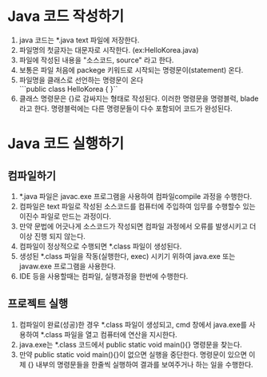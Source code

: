 # Java 코드 작성하기
1. java 코드는 *.java text 파일에 저장한다.
2. 파일명의 첫글자는 대문자로 시작한다. (ex:HelloKorea.java)
3. 파일에 작성된 내용을 "소스코드, source" 라고 한다.
4. 보통은 파일 처음에 packege 키워드로 시작되는 명령문이(statement) 온다.
5. 파일명을 클래스로 선언하는 명령문이 온다  
```public class HelloKorea { }``
6. 클래스 명령문은 {}로 감싸지는 형태로 작성된다.
이러한 명령문을 명령블럭, blade라고 한다.
명령블럭에는 다른 명령문들이 다수 포함되어 코드가 완성된다.

# Java 코드 실행하기
##  컴파일하기
1. *.java 파일은 javac.exe 프로그램을 사용하여 컴파일compile 과정을 수행한다.
2. 컴파일은 text 파일로 작성된 소스코드를 컴퓨터에 주입하여 임무를 수행할수 있는 이진수 파일로 만드는 과정이다.
3. 만약 문법에 어긋나게 소스코드가 작성되면 컴파일 과정에서 오류를 발생시키고 더이상 진행 되지 않는다.
4. 컴파일이 정상적으로 수행되면 *.class 파일이 생성된다.
5. 생성된 *.class 파일을 작동(실행한다, exec) 시키기 위하여 java.exe 또는 javaw.exe 프로그램을 사용한다.
6. IDE 등을 사용할때는 컴파일, 실행과정을 한번에 수행한다.

## 프로젝트 실행
1. 컴파일이 완료(성공)한 경우 *.class 파일이 생성되고, cmd 창에서 java.exe를 사용하여 *.class 파일을 열고 컴퓨터에 연산을 지시한다.
2. java.exe는 *.class 코드에서 public static void main(){} 명령문을 찾는다.
3. 만약 public static void main(){}이 없으면 실행을 중단한다. 명령문이 있으면 이제 {} 내부의 명령문들을 한줄씩 실행하여 결과를 보여주거나 하는 일을 수행한다.

